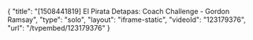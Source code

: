{
    "title": "[1508441819] El Pirata Detapas: Coach Challenge - Gordon Ramsay",
    "type": "solo",
    "layout": "iframe-static",
    "videoId": "123179376",
    "url": "\/tvpembed\/123179376"
}